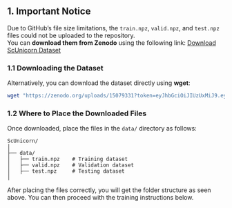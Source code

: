 ## 1. Important Notice

Due to GitHub’s file size limitations, the `train.npz`, `valid.npz`, and `test.npz` files could not be uploaded to the repository.  
You can **download them from Zenodo** using the following link:
[Download ScUnicorn Dataset](https://zenodo.org/uploads/15079331?token=eyJhbGciOiJIUzUxMiJ9.eyJpZCI6ImRkYzI5MmQwLTdmYWQtNGIwNi04YWIzLWU4ZmViYzMxNmNlOSIsImRhdGEiOnt9LCJyYW5kb20iOiJlMmI0NmNhYjliNWY5ZjA2N2I5ZThkN2EwMDgzODk3ZCJ9.Ql-dXIRmoFgjZXe4Psw3G-mv_uAmM8bqLrfKhNC92PdoLPgCKEIKaRob73gZrYcNV7hW9Bc3XF_pk6ml8fL22A)

### **1.1 Downloading the Dataset**
Alternatively, you can download the dataset directly using **wget**:
```bash
wget "https://zenodo.org/uploads/15079331?token=eyJhbGciOiJIUzUxMiJ9.eyJpZCI6ImRkYzI5MmQwLTdmYWQtNGIwNi04YWIzLWU4ZmViYzMxNmNlOSIsImRhdGEiOnt9LCJyYW5kb20iOiJlMmI0NmNhYjliNWY5ZjA2N2I5ZThkN2EwMDgzODk3ZCJ9.Ql-dXIRmoFgjZXe4Psw3G-mv_uAmM8bqLrfKhNC92PdoLPgCKEIKaRob73gZrYcNV7hW9Bc3XF_pk6ml8fL22A" -O ScUnicorn_Dataset.zip
```

### **1.2 Where to Place the Downloaded Files**
Once downloaded, place the files in the `data/` directory as follows:

```
ScUnicorn/
│
├── data/
│   ├── train.npz    # Training dataset
│   ├── valid.npz    # Validation dataset
│   ├── test.npz     # Testing dataset
│
```

After placing the files correctly, you will get the folder structure as seen above. You can then proceed with the training instructions below.
